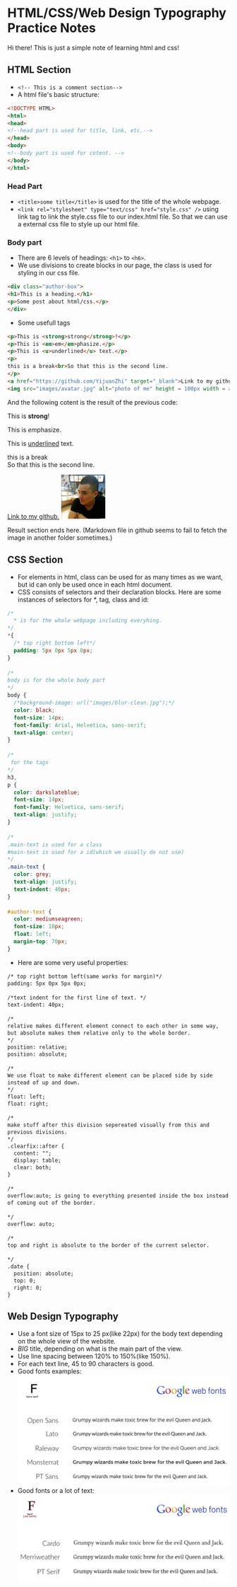 # HTML/CSS/Web Design Typography Practice Notes
Hi there! This is just a simple note of learning html and css!

## HTML Section
 - `<!-- This is a comment section-->`
 - A html file's basic structure:
```html
<!DOCTYPE HTML>
<html>
<head>
<!--head part is used for title, link, etc.-->
</head>
<body>
<!--body part is used for cotent. -->
</body>
</html>
```
### Head Part
- `<title>some title</title>` is used for the title of the whole webpage.
- `<link rel="stylesheet" type="text/css" href="style.css" />` using link tag to link the style.css file to our index.html file. So that we can use a external css file to style up our html file.

### Body part
- There are 6 levels of headings: `<h1>` to `<h6>`.
- We use divisions to create blocks in our page, the class is used for styling in our css file.
```html
<div class="author-box">
<h1>This is a heading.</h1>
<p>Some post about html/css.</p>
</div>
```
- Some usefull tags
```html
<p>This is <strong>strong</strong>!</p>
<p>This is <em>em</em>phasize.</p>
<p>This is <u>underlined</u> text.</p>
<p>
this is a break<br>So that this is the second line.
</p>
<a href="https://github.com/YijuanZhi" target="_blank">Link to my github.</a>
<img src="images/avatar.jpg" alt="photo of me" height = 100px width = auto/>
```
And the following cotent is the result of the previous code:
<p>This is <strong>strong</strong>!</p>
<p>This is <em>em</em>phasize.</p>
<p>This is <u>underlined</u> text.</p>
<p>
this is a break<br>So that this is the second line.
</p>
<a href="https://github.com/YijuanZhi" target="_blank">Link to my github.</a>
<img src="images/avatar.jpg" alt="photo of me" height = 100px width=auto/>

Result section ends here.
(Markdown file in github seems to fail to fetch the image in another folder sometimes.)

## CSS Section
- For elements in html, class can be used for as many times as we want, but id can only be used once in each html document.
- CSS consists of selectors and their declaration blocks. Here are some instances of selectors for *, tag, class and id:
```css
/*
  * is for the whole webpage including everyhing.
*/
*{
  /* top right bottom left*/
  padding: 5px 0px 5px 0px;
}

/*
body is for the whole body part
*/
body {
  /*background-image: url("images/blur-clean.jpg");*/
  color: black;
  font-size: 14px;
  font-family: Arial, Helvetica, sans-serif;
  text-align: center;
}

/*
 for the tags
*/
h3,
p {
  color: darkslateblue;
  font-size: 14px;
  font-family: Helvetica, sans-serif;
  text-align: justify;
}

/*
.main-text is used for a class
#main-text is used for a id(which we usually do not use)
*/
.main-text {
  color: grey;
  text-align: justify;
  text-indent: 40px;
}

#author-text {
  color: mediumseagreen;
  font-size: 10px;
  float: left;
  margin-top: 70px;
}
```
- Here are some very useful properties:
```
/* top right bottom left(same works for margin)*/
padding: 5px 0px 5px 0px;

/*text indent for the first line of text. */
text-indent: 40px;
  
/*
relative makes different element connect to each other in some way, but absolute makes them relative only to the whole border. 
*/
position: relative;
position: absolute;

/*
We use float to make different element can be placed side by side instead of up and down.
*/
float: left;
float: right;

/*
make stuff after this division sepereated visually from this and previous divisions.
*/
.clearfix::after {
  content: "";
  display: table;
  clear: both;
}

/*
overflow:auto; is going to everything presented inside the box instead of coming out of the border.

*/
overflow: auto;

/*
top and right is absolute to the border of the current selector.

*/
.date {
  position: absolute;
  top: 0;
  right: 0;
}
```

## Web Design Typography
- Use a font size of 15px to 25 px(like 22px) for the body text depending on the whole view of the website.
- *BIG* title, depending on what is the main part of the view. 
- Use line spacing between 120% to 150%(like 150%).
- For each text line, 45 to 90 characters is good.
- Good fonts examples:
![fonts for few text](images/font2.jpg)
- Good fonts or a lot of text:
![fonts for more text](images/font1.jpg)
